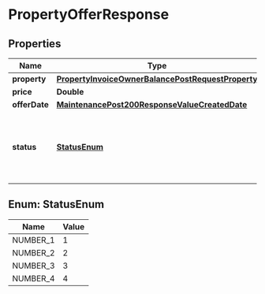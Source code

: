 

# PropertyOfferResponse


## Properties

| Name | Type | Description | Notes |
|------------ | ------------- | ------------- | -------------|
|**property** | [**PropertyInvoiceOwnerBalancePostRequestProperty**](PropertyInvoiceOwnerBalancePostRequestProperty.md) |  |  [optional] |
|**price** | **Double** |  |  [optional] |
|**offerDate** | [**MaintenancePost200ResponseValueCreatedDate**](MaintenancePost200ResponseValueCreatedDate.md) |  |  [optional] |
|**status** | [**StatusEnum**](#StatusEnum) | 1 &#x3D; Pending, 2 &#x3D; Withdrawn, 3 &#x3D; Rejected, 4 &#x3D; Accepted |  [optional] |



## Enum: StatusEnum

| Name | Value |
|---- | -----|
| NUMBER_1 | 1 |
| NUMBER_2 | 2 |
| NUMBER_3 | 3 |
| NUMBER_4 | 4 |




